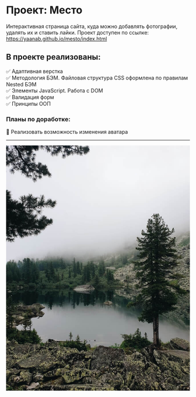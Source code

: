 # Проект: Место
Интерактивная страница сайта, куда можно добавлять фотографии, удалять их и ставить лайки.
Проект доступен по ссылке:
https://yaanab.github.io/mesto/index.html

## В проекте реализованы:
:white_check_mark: Адаптивная верстка<br>
:white_check_mark: Методология БЭМ. Файловая структура CSS оформлена по правилам Nested БЭМ <br>
:white_check_mark: Элементы JavaScript. Работа с DOM<br>
:white_check_mark: Валидация форм<br>
:white_check_mark: Принципы ООП<br>

### Планы по доработке:
:black_square_button: Реализовать возможность изменения аватара<br>
___
![](./images/krasnoyarskiy-krai.jpg)
